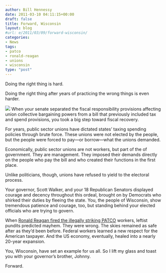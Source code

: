```yaml
---
author: Bill Hennessy
date: 2011-03-10 04:11:15+00:00
draft: false
title: Forward, Wisconsin
layout: blog
#url: e/2011/03/09/forward-wisconsin/
categories:
- News
tags:
- patco
- ronald-reagan
- unions
- wisconsin
type: "post"
---
```


Doing the right thing is hard. 

 

Doing the right thing after years of practicing the wrong things is even harder.

 

![](https://angrywhitedude.com/wp-content/uploads2/2011/02/scott-walker.jpg)
When your senate separated the fiscal responsibility provisions affecting union collective bargaining powers from a bill that previously included tax and spend provisions, you took a big step toward fiscal recovery.

 

For years, public sector unions have dictated states’ taxing spending policies through brute force. These unions were not elected by the people, but the people were forced to pay—or borrow—what the unions demanded. 

 

Economically, public sector unions are not workers, but part of the of government. They are management. They imposed their demands directly on the people who pay the bill and who created their functions in the first place.

 

Unlike politicians, though, unions have refused to yield to the electoral process.

 

Your governor, Scott Walker, and your 18 Republican Senators displayed courage and decency throughout this ordeal, brought on by Democrats who shirked their duties by fleeing the state. You, the people of Wisconsin, show tremendous patience and courage, too, but standing behind your elected officials who are trying to govern. 

 

When [Ronald Reagan fired the illegally striking PATCO](https://townhall.com/columnists/michaelreagan/2011/02/23/remember_patco) workers, leftist pundits predicted mayhem. They were wrong. The skies remained as safe after as they’d been before. Federal workers learned a new respect for the American taxpayer. And the US economy, eventually, healed into a nearly 20-year expansion.

 

You, Wisconsin, have set an example for us all. So I lift my glass and toast you with your governor’s brother, Johnny. 

 

Forward.
